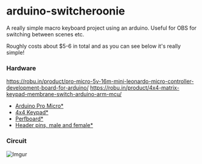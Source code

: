 # arduino-switcheroonie
A really simple macro keyboard project using an arduino. Useful for OBS for switching between scenes etc.

Roughly costs about $5-6 in total and as you can see below it's really simple!


### Hardware

https://robu.in/product/pro-micro-5v-16m-mini-leonardo-micro-controller-development-board-for-arduino/
https://robu.in/product/4x4-matrix-keypad-membrane-switch-arduino-arm-mcu/

- [Arduino Pro Micro*](http://s.click.aliexpress.com/e/cKhaIeiy)
- [4x4 Keypad*](http://s.click.aliexpress.com/e/p55RfT2)
- [Perfboard*](http://s.click.aliexpress.com/e/bSd3pJqC)
- [Header pins, male and female*](http://s.click.aliexpress.com/e/xVXAQTA)


### Circuit
![Imgur](https://i.imgur.com/u7MkgGV.png)
